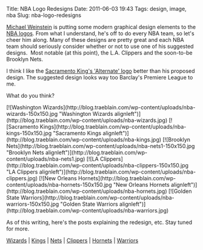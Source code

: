Title: NBA Logo Redesigns
Date: 2011-06-03 19:43
Tags: design, image, nba
Slug: nba-logo-redesigns

[Michael Weinstein](http://www.michael-weinstein.com/) is putting some modern graphical design elements to the [NBA logos](http://www.michael-weinstein.com/2010/11/nba-team-logo-redesigns/). From what I understand, he's off to do every NBA team, so let's cheer him along. Many of these designs are pretty great and each NBA team should seriously consider whether or not to use one of his suggested designs.  Most notable (at this point), the L.A. Clippers and the soon-to-be Brooklyn Nets. 

I think I like the [Sacramento King's 'Alternate' logo](http://www.michael-weinstein.com/wp-content/uploads/2011/04/mountain_lion.jpg) better than his proposed design. The suggested design looks way too Barclay's Premiere League to me. 

What do you think? 

<span class="gallery">
[![Washington Wizards](http://blog.traeblain.com/wp-content/uploads/nba-wizards-150x150.jpg "Washington Wizards alignleft")](http://blog.traeblain.com/wp-content/uploads/nba-wizards.jpg)
[![Sacramento Kings](http://blog.traeblain.com/wp-content/uploads/nba-kings-150x150.jpg "Sacramento Kings alignleft")](http://blog.traeblain.com/wp-content/uploads/nba-kings.jpg)
[![Brooklyn Nets](http://blog.traeblain.com/wp-content/uploads/nba-nets1-150x150.jpg "Brooklyn Nets alignleft")](http://blog.traeblain.com/wp-content/uploads/nba-nets1.jpg)
[![LA Clippers](http://blog.traeblain.com/wp-content/uploads/nba-clippers-150x150.jpg "LA Clippers alignleft")](http://blog.traeblain.com/wp-content/uploads/nba-clippers.jpg)
[![New Orleans Hornets](http://blog.traeblain.com/wp-content/uploads/nba-hornets-150x150.jpg "New Orleans Hornets alignleft")](http://blog.traeblain.com/wp-content/uploads/nba-hornets.jpg)
[![Golden State Warriors](http://blog.traeblain.com/wp-content/uploads/nba-warriors-150x150.jpg "Golden State Warriors alignleft")](http://blog.traeblain.com/wp-content/uploads/nba-warriors.jpg)
</span>

<br class="clearall" />

As of this writing, here's the posts explaining the redesign, etc. Stay tuned for more. 

[Wizards](http://www.michael-weinstein.com/2011/05/nba-logo-redesigns-washington-wizards/) | [Kings](http://www.michael-weinstein.com/2011/04/nba-logo-redesigns-sacramento-kings/) | [Nets](http://www.michael-weinstein.com/2011/01/nba-logo-redesigns-brooklyn-nets/) | [Clippers](http://www.michael-weinstein.com/2011/01/nba-logo-redesigns-la-clippers/) | [Hornets](http://www.michael-weinstein.com/2010/12/nba-logo-redesigns-new-orleans-hornets/) | [Warriors](http://www.michael-weinstein.com/2010/11/nba-logo-redesigns-golden-state-warriors/) 



